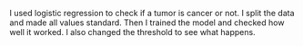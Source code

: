 I used logistic regression to check if a tumor is cancer or not.
I split the data and made all values standard.
Then I trained the model and checked how well it worked.
I also changed the threshold to see what happens.
